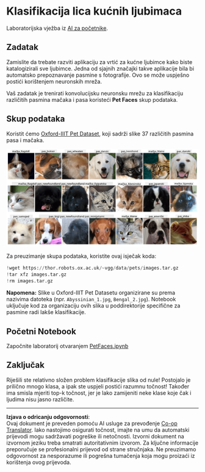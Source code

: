 <!--
CO_OP_TRANSLATOR_METADATA:
{
  "original_hash": "b70fcf7fcee862990f848c679090943f",
  "translation_date": "2025-10-03T14:58:11+00:00",
  "source_file": "lessons/4-ComputerVision/07-ConvNets/lab/README.md",
  "language_code": "hr"
}
-->
# Klasifikacija lica kućnih ljubimaca

Laboratorijska vježba iz [AI za početnike](https://github.com/microsoft/ai-for-beginners).

## Zadatak

Zamislite da trebate razviti aplikaciju za vrtić za kućne ljubimce kako biste katalogizirali sve ljubimce. Jedna od sjajnih značajki takve aplikacije bila bi automatsko prepoznavanje pasmine s fotografije. Ovo se može uspješno postići korištenjem neuronskih mreža.

Vaš zadatak je trenirati konvolucijsku neuronsku mrežu za klasifikaciju različitih pasmina mačaka i pasa koristeći **Pet Faces** skup podataka.

## Skup podataka

Koristit ćemo [Oxford-IIIT Pet Dataset](https://www.robots.ox.ac.uk/~vgg/data/pets/), koji sadrži slike 37 različitih pasmina pasa i mačaka.

![Skup podataka s kojim ćemo raditi](../../../../../../translated_images/data.50b2a9d5484bdbf0f52f5765b381cec9efe2bd296a98f007f90bedb6ac67f2a8.hr.png)

Za preuzimanje skupa podataka, koristite ovaj isječak koda:

```python
!wget https://thor.robots.ox.ac.uk/~vgg/data/pets/images.tar.gz
!tar xfz images.tar.gz
!rm images.tar.gz
```

**Napomena:** Slike u Oxford-IIIT Pet Datasetu organizirane su prema nazivima datoteka (npr. `Abyssinian_1.jpg`, `Bengal_2.jpg`). Notebook uključuje kod za organizaciju ovih slika u poddirektorije specifične za pasmine radi lakše klasifikacije.

## Početni Notebook

Započnite laboratorij otvaranjem [PetFaces.ipynb](PetFaces.ipynb)

## Zaključak

Riješili ste relativno složen problem klasifikacije slika od nule! Postojalo je prilično mnogo klasa, a ipak ste uspjeli postići razumnu točnost! Također ima smisla mjeriti top-k točnost, jer je lako zamijeniti neke klase koje čak i ljudima nisu jasno različite.

---

**Izjava o odricanju odgovornosti**:  
Ovaj dokument je preveden pomoću AI usluge za prevođenje [Co-op Translator](https://github.com/Azure/co-op-translator). Iako nastojimo osigurati točnost, imajte na umu da automatski prijevodi mogu sadržavati pogreške ili netočnosti. Izvorni dokument na izvornom jeziku treba smatrati autoritativnim izvorom. Za ključne informacije preporučuje se profesionalni prijevod od strane stručnjaka. Ne preuzimamo odgovornost za nesporazume ili pogrešna tumačenja koja mogu proizaći iz korištenja ovog prijevoda.